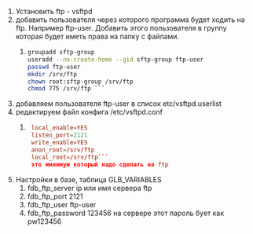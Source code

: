 1. Установить ftp  - vsftpd
2. добавить пользователя через которого программа будет ходить на ftp. Например ftp-user. Добавить этого пользователя в группу которая будет иметь права на папку с файлами.
	1.  ```bash
	    groupadd sftp-group
	    useradd --no-create-home --gid sftp-group ftp-user
	    passwd ftp-user
	    mkdir /srv/ftp 
		chown root:sftp-group /srv/ftp
		chmod 775 /srv/ftp ```
3. добавляем пользователя ftp-user в список etc/vsftpd.userlist
4. редактируем файл конфига /etc/vsftpd.conf
	1. ```conf 
		local_enable=YES
		listen_port=2121
		write_enable=YES
		anon_root=/srv/ftp
		local_root=/srv/ftp```
		это минимум который надо сделать на ftp
5. Настройки в базе, таблица GLB_VARIABLES 
	1. fdb_ftp_server ip или имя сервера ftp
	2. fdb_ftp_port 2121
	3. fdb_ftp_user ftp-user
	4. fdb_ftp_password 123456  на сервере этот пароль буeт как pw123456